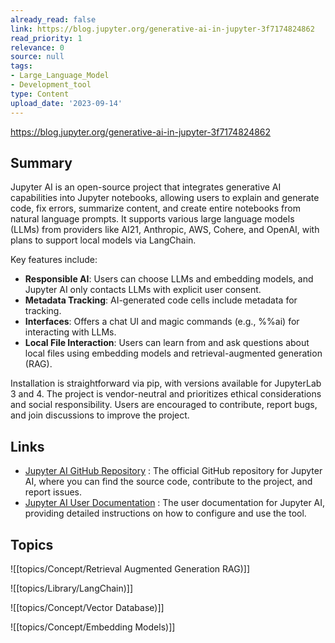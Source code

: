 ```yaml
---
already_read: false
link: https://blog.jupyter.org/generative-ai-in-jupyter-3f7174824862
read_priority: 1
relevance: 0
source: null
tags:
- Large_Language_Model
- Development_tool
type: Content
upload_date: '2023-09-14'
---
```


https://blog.jupyter.org/generative-ai-in-jupyter-3f7174824862
## Summary

Jupyter AI is an open-source project that integrates generative AI capabilities into Jupyter notebooks, allowing users to explain and generate code, fix errors, summarize content, and create entire notebooks from natural language prompts. It supports various large language models (LLMs) from providers like AI21, Anthropic, AWS, Cohere, and OpenAI, with plans to support local models via LangChain.

Key features include:
- **Responsible AI**: Users can choose LLMs and embedding models, and Jupyter AI only contacts LLMs with explicit user consent.
- **Metadata Tracking**: AI-generated code cells include metadata for tracking.
- **Interfaces**: Offers a chat UI and magic commands (e.g., %%ai) for interacting with LLMs.
- **Local File Interaction**: Users can learn from and ask questions about local files using embedding models and retrieval-augmented generation (RAG).

Installation is straightforward via pip, with versions available for JupyterLab 3 and 4. The project is vendor-neutral and prioritizes ethical considerations and social responsibility. Users are encouraged to contribute, report bugs, and join discussions to improve the project.
## Links

- [Jupyter AI GitHub Repository](https://github.com/jupyterlab/jupyter-ai) : The official GitHub repository for Jupyter AI, where you can find the source code, contribute to the project, and report issues.
- [Jupyter AI User Documentation](https://jupyter-ai.readthedocs.io/en/latest/users/index.html#) : The user documentation for Jupyter AI, providing detailed instructions on how to configure and use the tool.

## Topics

![[topics/Concept/Retrieval Augmented Generation RAG)]]

![[topics/Library/LangChain)]]

![[topics/Concept/Vector Database)]]

![[topics/Concept/Embedding Models)]]